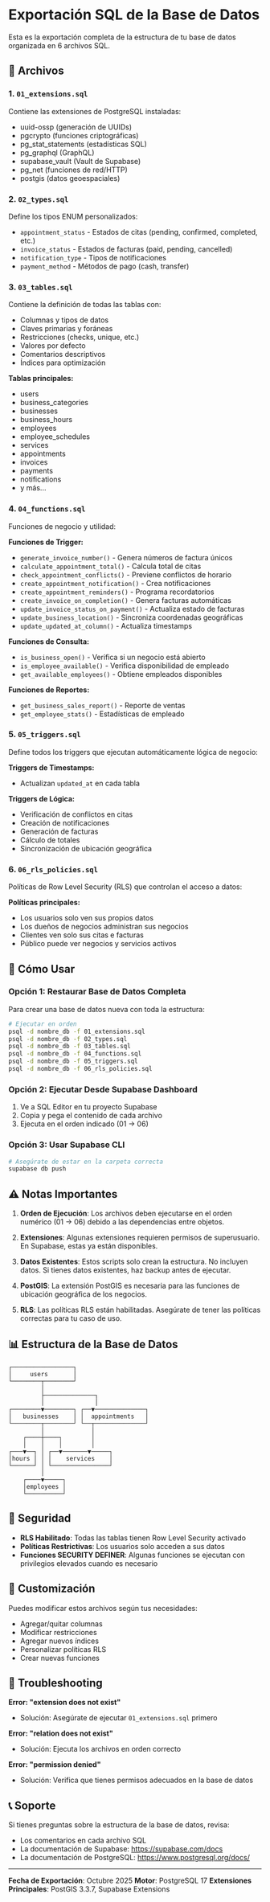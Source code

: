 # Exportación SQL de la Base de Datos

Esta es la exportación completa de la estructura de tu base de datos organizada en 6 archivos SQL.

## 📁 Archivos

### 1. `01_extensions.sql`
Contiene las extensiones de PostgreSQL instaladas:
- uuid-ossp (generación de UUIDs)
- pgcrypto (funciones criptográficas)
- pg_stat_statements (estadísticas SQL)
- pg_graphql (GraphQL)
- supabase_vault (Vault de Supabase)
- pg_net (funciones de red/HTTP)
- postgis (datos geoespaciales)

### 2. `02_types.sql`
Define los tipos ENUM personalizados:
- `appointment_status` - Estados de citas (pending, confirmed, completed, etc.)
- `invoice_status` - Estados de facturas (paid, pending, cancelled)
- `notification_type` - Tipos de notificaciones
- `payment_method` - Métodos de pago (cash, transfer)

### 3. `03_tables.sql`
Contiene la definición de todas las tablas con:
- Columnas y tipos de datos
- Claves primarias y foráneas
- Restricciones (checks, unique, etc.)
- Valores por defecto
- Comentarios descriptivos
- Índices para optimización

**Tablas principales:**
- users
- business_categories
- businesses
- business_hours
- employees
- employee_schedules
- services
- appointments
- invoices
- payments
- notifications
- y más...

### 4. `04_functions.sql`
Funciones de negocio y utilidad:

**Funciones de Trigger:**
- `generate_invoice_number()` - Genera números de factura únicos
- `calculate_appointment_total()` - Calcula total de citas
- `check_appointment_conflicts()` - Previene conflictos de horario
- `create_appointment_notification()` - Crea notificaciones
- `create_appointment_reminders()` - Programa recordatorios
- `create_invoice_on_completion()` - Genera facturas automáticas
- `update_invoice_status_on_payment()` - Actualiza estado de facturas
- `update_business_location()` - Sincroniza coordenadas geográficas
- `update_updated_at_column()` - Actualiza timestamps

**Funciones de Consulta:**
- `is_business_open()` - Verifica si un negocio está abierto
- `is_employee_available()` - Verifica disponibilidad de empleado
- `get_available_employees()` - Obtiene empleados disponibles

**Funciones de Reportes:**
- `get_business_sales_report()` - Reporte de ventas
- `get_employee_stats()` - Estadísticas de empleado

### 5. `05_triggers.sql`
Define todos los triggers que ejecutan automáticamente lógica de negocio:

**Triggers de Timestamps:**
- Actualizan `updated_at` en cada tabla

**Triggers de Lógica:**
- Verificación de conflictos en citas
- Creación de notificaciones
- Generación de facturas
- Cálculo de totales
- Sincronización de ubicación geográfica

### 6. `06_rls_policies.sql`
Políticas de Row Level Security (RLS) que controlan el acceso a datos:

**Políticas principales:**
- Los usuarios solo ven sus propios datos
- Los dueños de negocios administran sus negocios
- Clientes ven solo sus citas e facturas
- Público puede ver negocios y servicios activos

## 🚀 Cómo Usar

### Opción 1: Restaurar Base de Datos Completa
Para crear una base de datos nueva con toda la estructura:

```bash
# Ejecutar en orden
psql -d nombre_db -f 01_extensions.sql
psql -d nombre_db -f 02_types.sql
psql -d nombre_db -f 03_tables.sql
psql -d nombre_db -f 04_functions.sql
psql -d nombre_db -f 05_triggers.sql
psql -d nombre_db -f 06_rls_policies.sql
```

### Opción 2: Ejecutar Desde Supabase Dashboard
1. Ve a SQL Editor en tu proyecto Supabase
2. Copia y pega el contenido de cada archivo
3. Ejecuta en el orden indicado (01 → 06)

### Opción 3: Usar Supabase CLI
```bash
# Asegúrate de estar en la carpeta correcta
supabase db push
```

## ⚠️ Notas Importantes

1. **Orden de Ejecución**: Los archivos deben ejecutarse en el orden numérico (01 → 06) debido a las dependencias entre objetos.

2. **Extensiones**: Algunas extensiones requieren permisos de superusuario. En Supabase, estas ya están disponibles.

3. **Datos Existentes**: Estos scripts solo crean la estructura. No incluyen datos. Si tienes datos existentes, haz backup antes de ejecutar.

4. **PostGIS**: La extensión PostGIS es necesaria para las funciones de ubicación geográfica de los negocios.

5. **RLS**: Las políticas RLS están habilitadas. Asegúrate de tener las políticas correctas para tu caso de uso.

## 📊 Estructura de la Base de Datos

```
┌─────────────────┐
│     users       │
└────────┬────────┘
         │
         ├──────────────┐
         │              │
┌────────▼────────┐ ┌──▼──────────────┐
│   businesses    │ │  appointments   │
└────────┬────────┘ └──┬──────────────┘
         │             │
    ┌────┼────┐        │
    │    │    │        │
┌───▼──┐ │ ┌──▼───────▼─────┐
│hours │ │ │    services    │
└──────┘ │ └────────────────┘
         │
    ┌────▼─────┐
    │employees │
    └──────────┘
```

## 🔐 Seguridad

- **RLS Habilitado**: Todas las tablas tienen Row Level Security activado
- **Políticas Restrictivas**: Los usuarios solo acceden a sus datos
- **Funciones SECURITY DEFINER**: Algunas funciones se ejecutan con privilegios elevados cuando es necesario

## 📝 Customización

Puedes modificar estos archivos según tus necesidades:
- Agregar/quitar columnas
- Modificar restricciones
- Agregar nuevos índices
- Personalizar políticas RLS
- Crear nuevas funciones

## 🐛 Troubleshooting

**Error: "extension does not exist"**
- Solución: Asegúrate de ejecutar `01_extensions.sql` primero

**Error: "relation does not exist"**
- Solución: Ejecuta los archivos en orden correcto

**Error: "permission denied"**
- Solución: Verifica que tienes permisos adecuados en la base de datos

## 📞 Soporte

Si tienes preguntas sobre la estructura de la base de datos, revisa:
- Los comentarios en cada archivo SQL
- La documentación de Supabase: https://supabase.com/docs
- La documentación de PostgreSQL: https://www.postgresql.org/docs/

---

**Fecha de Exportación**: Octubre 2025
**Motor**: PostgreSQL 17
**Extensiones Principales**: PostGIS 3.3.7, Supabase Extensions
